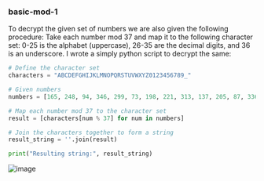 ### basic-mod-1
To decrypt the given set of numbers we are also given the following procedure: 
Take each number mod 37 and map it to the following character set: 0-25 is the alphabet (uppercase), 26-35 are the decimal digits, and 36 is an underscore.
I wrote a simply python script to decrypt the same: 
```python 
# Define the character set
characters = "ABCDEFGHIJKLMNOPQRSTUVWXYZ0123456789_"

# Given numbers
numbers = [165, 248, 94, 346, 299, 73, 198, 221, 313, 137, 205, 87, 336, 110, 186, 69, 223, 213, 216, 216, 177, 138]

# Map each number mod 37 to the character set
result = [characters[num % 37] for num in numbers]

# Join the characters together to form a string
result_string = ''.join(result)

print("Resulting string:", result_string)
```



![image](https://github.com/KarsCode/Cryptonite_PicoCTFTask/assets/117924364/1a4f3c4d-4a2a-4856-9cbb-f6766e269ab5)



